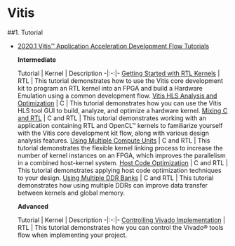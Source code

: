 Vitis
===

##1. Tutorial

- [2020.1 Vitis™ Application Acceleration Development Flow Tutorials](https://github.com/Xilinx/Vitis-Tutorials)

    **Intermediate**
    
    Tutorial | Kernel | Description
-|:-:|-
[Getting Started with RTL Kernels](https://github.com/Xilinx/Vitis-Tutorials/blob/master/docs/getting-started-rtl-kernels/README.md) | RTL | This tutorial demonstrates how to use the Vitis core development kit to program an RTL kernel into an FPGA and build a Hardware Emulation using a common development flow.
[Vitis HLS Analysis and Optimization](https://github.com/Xilinx/Vitis-Tutorials/blob/master/docs/vitis_hls_analysis/README.md) | C | This tutorial demonstrates how you can use the Vitis HLS tool GUI to build, analyze, and optimize a hardware kernel.
[Mixing C and RTL](https://github.com/Xilinx/Vitis-Tutorials/blob/master/docs/mixing-c-rtl-kernels/README.md) | C and RTL | This tutorial demonstrates working with an application containing RTL and OpenCL™ kernels to familiarize yourself with the Vitis core development kit flow, along with various design analysis features.
[Using Multiple Compute Units](https://github.com/Xilinx/Vitis-Tutorials/blob/master/docs/using-multiple-cu/README.md) | C and RTL | This tutorial demonstrates the flexible kernel linking process to increase the number of kernel instances on an FPGA, which improves the parallelism in a combined host-kernel system.
[Host Code Optimization](https://github.com/Xilinx/Vitis-Tutorials/blob/master/docs/host-code-opt/README.md) | C and RTL | This tutorial demonstrates applying host code optimization techniques to your design.
[Using Multiple DDR Banks](https://github.com/Xilinx/Vitis-Tutorials/blob/master/docs/mult-ddr-banks/README.md) | C and RTL | This tutorial demonstrates how using multiple DDRs can improve data transfer between kernels and global memory.

    **Advanced**
    
    Tutorial | Kernel | Description
-|:-:|-
[Controlling Vivado Implementation](https://github.com/Xilinx/Vitis-Tutorials/blob/2020.1/docs/controlling-vivado-impl/README.md) | RTL | This tutorial demonstrates how you can control the Vivado® tools flow when implementing your project.

